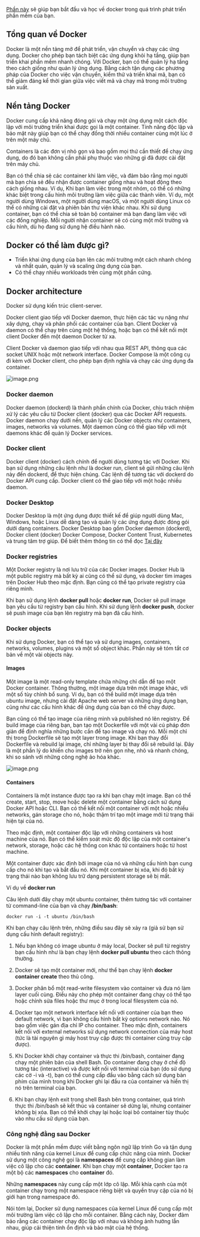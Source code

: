 [Phần này](https://docs.docker.com/guides/) sẽ giúp bạn bắt đầu và học về docker trong quá trình phát triển phần mềm của bạn.

## Tổng quan về Docker

Docker là một nền tảng mở để phát triển, vận chuyển và chạy các ứng dụng. Docker cho phép bạn tách biệt các ứng dụng khỏi hạ tầng, giúp bạn triển khai phần mềm nhanh chóng. Với Docker, bạn có thể quản lý hạ tầng theo cách giống như quản lý ứng dụng. Bằng cách tận dụng các phương pháp của Docker cho việc vận chuyển, kiểm thử và triển khai mã, bạn có thể giảm đáng kể thời gian giữa việc viết mã và chạy mã trong môi trường sản xuất.

## Nền tảng Docker

Docker cung cấp khả năng đóng gói và chạy một ứng dụng một cách độc lập với môi trường triển khai được gọi là một container. Tính năng độc lập và bảo mật này giúp bạn có thể chạy đồng thời nhiều container cùng một lúc ở trên một máy chủ. 

Containers là các đơn vị nhỏ gọn và bao gồm mọi thứ cần thiết để chạy ứng dụng, do đó bạn không cần phải phụ thuộc vào những gì đã được cài đặt trên máy chủ. 

Bạn có thể chia sẻ các container khi làm việc, và đảm bảo rằng mọi người mà bạn chia sẻ đều nhận được container giống nhau và hoạt động theo cách giống nhau. Ví dụ, Khi bạn làm việc trong một nhóm, có thể có những khác biệt trong cấu hình môi trường làm việc giữa các thành viên. Ví dụ, một người dùng Windows, một người dùng macOS, và một người dùng Linux có thể có những cài đặt và phiên bản thư viện khác nhau. Khi sử dụng container, bạn có thể chia sẻ toàn bộ container mà bạn đang làm việc với các đồng nghiệp. Mỗi người nhận container sẽ có cùng một môi trường và cấu hình, dù họ đang sử dụng hệ điều hành nào.

## Docker có thể làm được gì?
+ Triển khai ứng dụng của bạn lên các môi trường một cách nhanh chóng và nhất quán, quản lý và scaling ứng dụng của bạn.
+ Có thể chạy nhiều workloads trên cùng một phần cứng.

## Docker architecture

Docker sử dụng kiến trúc client-server. 

Docker client giao tiếp với Docker daemon, thực hiện các tác vụ nặng như xây dựng, chạy và phân phối các container của bạn. Client Docker và daemon có thể chạy trên cùng một hệ thống, hoặc bạn có thể kết nối một client Docker đến một daemon Docker từ xa. 

Client Docker và daemon giao tiếp với nhau qua REST API, thông qua các socket UNIX hoặc một network interface. Docker Compose là một công cụ đi kèm với Docker client, cho phép bạn định nghĩa và chạy các ứng dụng đa container.

![image.png](https://camo.githubusercontent.com/7efc9064ba8e90bd226b31cefc4b9124b8c6c724bc9368ecfc3af7c427afaf28/68747470733a2f2f646f63732e646f636b65722e636f6d2f6765742d737461727465642f696d616765732f646f636b65722d6172636869746563747572652e77656270)

### Docker daemon

Docker daemon (dockerd) là thành phần chính của Docker, chịu trách nhiệm xử lý các yêu cầu từ Docker client (docker) qua các Docker API requests. Docker daemon chạy dưới nền, quản lý các Docker objects như containers, images, networks và volumes. Một daemon cũng có thể giao tiếp với một daemons khác để quản lý Docker services.

### Docker client

Docker client (docker) cách chính để người dùng tương tác với Docker. Khi bạn sử dụng những câu lệnh như là docker run, client sẽ gửi những câu lệnh này đến dockerd, để thực hiện chúng. Các lệnh để tương tác với dockerd do Docker API cung cấp. Docker client có thể giao tiếp với một hoặc nhiều daemon.

### Docker Desktop


Docker Desktop là một ứng dụng được thiết kế để giúp người dùng Mac, Windows, hoặc Linux dễ dàng tạo và quản lý các ứng dụng được đóng gói dưới dạng containers. Docker Desktop bao gồm Docker daemon (dockerd),  Docker client (docker)  Docker Compose, Docker Content Trust, Kubernetes và trung tâm trợ giúp. Để biết thêm thông tin có thể đọc [Tại đây](https://docs.docker.com/desktop/)

### Docker registries

Một Docker registry là nơi lưu trữ của các Docker images.  Docker Hub là một public registry mà bất kỳ ai cũng có thể sử dụng, và docker tìm images trên Docker Hub theo mặc định. Bạn cũng có thể tạo private registry của riêng mình.

Khi bạn sử dụng lệnh **docker pull** hoặc **docker run**, Docker sẽ pull image bạn yêu cầu từ registry bạn cấu hình. Khi sử dụng lệnh **docker push**, docker sẽ push image của bạn lên registry mà bạn đã cấu hình.

### Docker objects

Khi sử dụng Docker, bạn có thể tạo và sử dụng images, containers, networks, volumes, plugins và một số object khác. Phần này sẽ tóm tắt cơ bản về một vài objects này.


#### Images

Một image là một read-only template chứa những chỉ dẫn để tạo một Docker container. Thông thường, một image dựa trên một image khác, với một số tùy chỉnh bổ sung. Ví dụ, bạn có thể build một image dựa trên ubuntu image, nhưng cài đặt Apache web server và những ứng dụng bạn, cũng như các cấu hình khác để ứng dụng của bạn có thể chạy được.

Bạn cũng có thể tạo image của riêng mình và published nó lên registry. Để build image của riêng bạn, bạn tạo một Dockerfile với một vài cú pháp đơn giản để định nghĩa những bước cần để tạo image và chạy nó. Mỗi một chỉ thị trong Dockerfile sẽ tạo một layer trong image. Khi bạn thay đổi Dockerfile và rebuild lại image, chỉ những layer bị thay đổi sẽ rebuild lại. Đây là một phần lý do khiến cho images trở nên gọn nhẹ, nhỏ và nhanh chóng, khi so sánh với những công nghệ ảo hóa khác.

![image.png](https://www.codeproject.com/KB/Articles/1133826/Docker-layers.png)

#### Containers

Containers là một instance được tạo ra khi bạn chạy một image. Bạn có thể create, start, stop, move hoặc delete một container bằng cách sử dụng Docker API hoặc CLI. Bạn có thể kết nối một container với một hoặc nhiều networks, gán storage cho nó, hoặc thậm trí tạo một image mới từ trạng thái hiện tại của nó.

Theo mặc định, một container độc lập với những containers và host machine của nó. Bạn có thể kiểm soát mức độ độc lập của một  container's network, storage, hoặc các hệ thống con khác từ containers hoặc từ host machine.

Một container được xác định bởi image của nó và những cấu hình bạn cung cấp cho nó khi tạo và bắt đầu nó. Khi một container bị xóa, khi đó bất kỳ trạng thái nào bạn không lưu trữ dạng persistent storage sẽ bị mất.

Ví dụ về **docker run**

Câu lệnh dưới đây chạy một ubuntu container, thêm tương tác với container từ command-line của bạn và chạy **/bin/bash**:

```docker
docker run -i -t ubuntu /bin/bash
```

Khi bạn chạy câu lệnh trên, những điều sau đây sẽ xảy ra (giả sử bạn sử dụng cấu hình default registry):

1. Nếu bạn không có image ubuntu ở máy local, Docker sẽ pull từ registry bạn cấu hình như là bạn chạy lệnh **docker pull ubuntu** theo cách thông thường.

2. Docker sẽ tạo một container mới, như thể bạn chạy lệnh **docker container create** theo thủ công.

3. Docker phân bổ một read-write filesystem vào container và đưa nó làm layer cuối cùng. Điều này cho phép một container đang chạy có thể tạo hoặc chỉnh sửa files hoặc thư mục ở trong local filesystem của nó.

4. Docker tạo một network interface kết nối với container của bạn theo default network, vì bạn không cấu hình bất kỳ options network nào. Nó bao gồm việc gán địa chỉ IP cho container. Theo mặc định, containers kết nối với  external networks sử dụng network connection của máy host (tức là tài nguyên gì máy host truy cập được thì container cũng truy cập được).

5. Khi Docker khởi chạy container và thực thi /bin/bash, container đang chạy một phiên bản của shell Bash. Do container đang chạy ở chế độ tương tác (interactive) và được kết nối với terminal của bạn (do sử dụng các cờ -i và -t), bạn có thể cung cấp đầu vào bằng cách sử dụng bàn phím của mình trong khi Docker ghi lại đầu ra của container và hiển thị nó trên terminal của bạn.

6. Khi bạn chạy lệnh exit trong shell Bash bên trong container, quá trình thực thi /bin/bash sẽ kết thúc và container sẽ dừng lại, nhưng container không bị xóa. Bạn có thể khởi chạy lại hoặc loại bỏ container tùy thuộc vào nhu cầu sử dụng của bạn.

### Công nghệ đằng sau Docker

Docker là một phần mềm được viết bằng ngôn ngữ lập trình Go và tận dụng nhiều tính năng của kernel Linux để cung cấp chức năng của mình. Docker sử dụng một công nghệ gọi là **namespaces** để cung cấp không gian làm việc cô lập cho các **container**. Khi bạn chạy một **container**, Docker tạo ra một bộ các **namespaces** cho **container** đó.

Những **namespaces** này cung cấp một lớp cô lập. Mỗi khía cạnh của một container chạy trong một namespace riêng biệt và quyền truy cập của nó bị giới hạn trong namespace đó.

Nói tóm lại, Docker sử dụng namespaces của kernel Linux để cung cấp một môi trường làm việc cô lập cho mỗi container. Bằng cách này, Docker đảm bảo rằng các container chạy độc lập với nhau và không ảnh hưởng lẫn nhau, giúp cải thiện tính ổn định và bảo mật của hệ thống.





